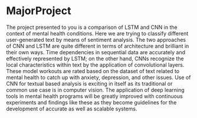 # MajorProject
The project presented to you is a comparison of LSTM and CNN in the context of mental health conditions. Here we are trying to classify different user-generated text by means of sentiment analysis. The two approaches of CNN and LSTM are quite different in terms of architecture and brilliant in their own ways. Time dependencies in sequential data are accurately and effectively represented by LSTM; on the other hand, CNNs recognize the local characteristics within text by the application of convolutional layers. These model workouts are rated based on the dataset of text related to mental health to catch up with anxiety, depression, and other issues. Use of CNN for textual based analysis is exciting in itself as its traditional or common use case is in computer vision. The application of deep learning tools in mental health programs will be greatly improved with continuous experiments and findings like these as they become guidelines for the development of accurate as well as scalable systems.
